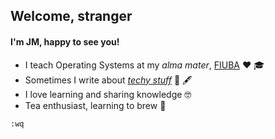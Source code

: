 ## Welcome, stranger

#### I'm JM, happy to see you!

- I teach Operating Systems at my _alma mater_, [FIUBA](http://www.fi.uba.ar/) :heart: :mortar_board:
- Sometimes I write about [_techy stuff_][blog] :book: :fountain_pen:
- I love learning and sharing knowledge :nerd_face:
- Tea enthusiast, learning to brew :tea:

`:wq`

[blog]: https://juanfresia.github.io/bash-junkie/ "Here be words"
